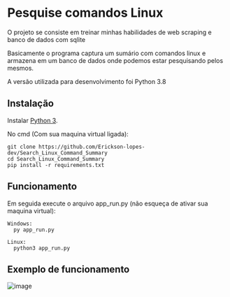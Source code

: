 # <h1>Pesquise comandos Linux</h1>
<p>O projeto se consiste em treinar minhas habilidades de web scraping e banco de dados com sqlite</p>
<p>Basicamente o programa captura um sumário com comandos linux e armazena em um banco de dados onde podemos estar pesquisando pelos mesmos.</p>

<p>A versão utilizada para desenvolvimento foi Python 3.8</p>


## Instalação

Instalar [Python 3](https://www.python.org/download/).

No cmd (Com sua maquina virtual ligada):
```
git clone https://github.com/Erickson-lopes-dev/Search_Linux_Command_Summary
cd Search_Linux_Command_Summary
pip install -r requirements.txt
```
## Funcionamento

Em seguida execute o arquivo app_run.py (não esqueça de ativar sua maquina virtual):

```
Windows:
  py app_run.py
  
Linux:
  python3 app_run.py
```
## Exemplo de funcionamento
![image](https://user-images.githubusercontent.com/62525983/107896170-4d30b980-6f14-11eb-948e-bac588aa9870.png)
